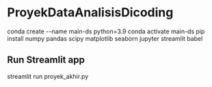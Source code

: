 # ProyekDataAnalisisDicoding

conda create --name main-ds python=3.9
conda activate main-ds
pip install numpy pandas scipy matplotlib seaborn jupyter streamlit babel

## Run Streamlit app

streamlit run proyek_akhir.py
